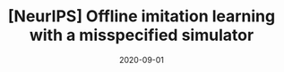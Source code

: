 ---
title: "[NeurIPS] Offline imitation learning with a misspecified simulator"
collection: publications
permalink: /publication/2020-neurips-hidil
date: 2020-09-01
pubtype: 'conference'
link: 'https://proceedings.neurips.cc/paper/2020/file/60cb558c40e4f18479664069d9642d5a-Paper.pdf'
github: 'https://github.com/lafmdp/HIDIL'
citation: "Shengyi Jiang, <u>Jing-Cheng Pang</u> and Yang Yu. <i>Offline imitation learning with a misspecified simulator.</i> In: <b>NeurIPS'20</b>, 2023."
---